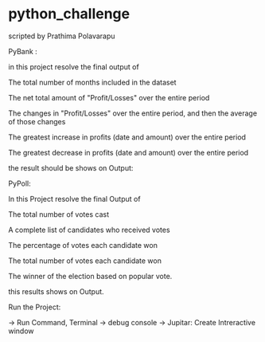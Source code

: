 # python_challenge
scripted by Prathima Polavarapu

PyBank :

in this project resolve the final output of

The total number of months included in the dataset

The net total amount of "Profit/Losses" over the entire period

The changes in "Profit/Losses" over the entire period, and then the average of those changes

The greatest increase in profits (date and amount) over the entire period

The greatest decrease in profits (date and amount) over the entire period

the result should be shows on Output:



PyPoll:

In this Project resolve the final Output of

The total number of votes cast

A complete list of candidates who received votes

The percentage of votes each candidate won

The total number of votes each candidate won

The winner of the election based on popular vote.

this results shows on Output.


Run the Project:


-> Run Command, Terminal
-> debug console
-> Jupitar: Create Intreractive window



